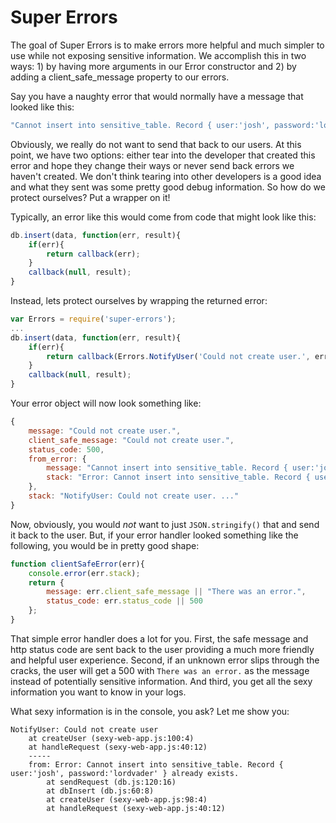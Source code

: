# Super Errors

The goal of Super Errors is to make errors more helpful and much simpler to use while not exposing sensitive information. We accomplish this in two ways: 1) by having more arguments in our Error constructor and 2) by adding a client_safe_message property to our errors.

Say you have a naughty error that would normally have a message that looked like this:

```javascript
"Cannot insert into sensitive_table. Record { user:'josh', password:'lordvader' } already exists."
```

Obviously, we really do not want to send that back to our users. At this point, we have two options: either tear into the developer that created this error and hope they change their ways or never send back errors we haven't created. We don't think tearing into other developers is a good idea and what they sent was some pretty good debug information. So how do we protect ourselves? Put a wrapper on it!

Typically, an error like this would come from code that might look like this:

```javascript
db.insert(data, function(err, result){
    if(err){
        return callback(err);
    }
    callback(null, result);
}
```

Instead, lets protect ourselves by wrapping the returned error:

```javascript
var Errors = require('super-errors');
...
db.insert(data, function(err, result){
    if(err){
        return callback(Errors.NotifyUser('Could not create user.', err));
    }
    callback(null, result);
}
```

Your error object will now look something like:

```javascript
{
    message: "Could not create user.",
    client_safe_message: "Could not create user.",
    status_code: 500,
    from_error: {
        message: "Cannot insert into sensitive_table. Record { user:'josh', password:'lordvader' } already exists.",
        stack: "Error: Cannot insert into sensitive_table. Record { user:'josh', password:'lordvader' } already exists. ..."
    },
    stack: "NotifyUser: Could not create user. ..."
}
```

Now, obviously, you would *not* want to just `JSON.stringify()` that and send it back to the user. But, if your error handler looked something like the following, you would be in pretty good shape:

```javascript
function clientSafeError(err){
    console.error(err.stack);
    return {
        message: err.client_safe_message || "There was an error.",
        status_code: err.status_code || 500
    };
}
```

That simple error handler does a lot for you. First, the safe message and http status code are sent back to the user providing a much more friendly and helpful user experience. Second, if an unknown error slips through the cracks, the user will get a 500 with `There was an error.` as the message instead of potentially sensitive information. And third, you get all the sexy information you want to know in your logs.

What sexy information is in the console, you ask? Let me show you:

```
NotifyUser: Could not create user
    at createUser (sexy-web-app.js:100:4)
    at handleRequest (sexy-web-app.js:40:12)
    -----
    from: Error: Cannot insert into sensitive_table. Record { user:'josh', password:'lordvader' } already exists.
        at sendRequest (db.js:120:16)
        at dbInsert (db.js:60:8)
        at createUser (sexy-web-app.js:98:4)
        at handleRequest (sexy-web-app.js:40:12)
```
